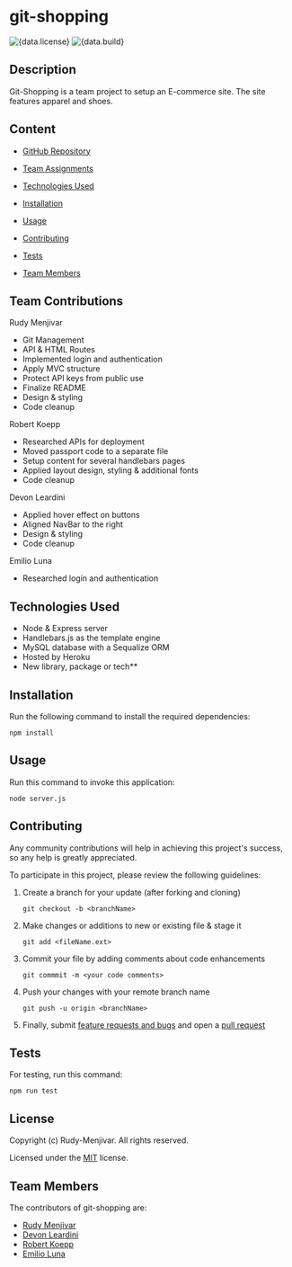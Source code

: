 # git-shopping
![{data.license}](https://shields.io/badge/license-MIT-green)
![{data.build}](https://travis-ci.com/Rudy-Menjivar/git-shopping.svg?branch=master&status=passed)

## Description
    
Git-Shopping is a team project to setup an E-commerce site. The site features apparel and shoes.


## Content

* [GitHub Repository](https://github.com/Rudy-Menjivar/git-shopping/)

* [Team Assignments](#team-assignments)

* [Technologies Used](#technologies-used)

* [Installation](#installation)

* [Usage](#usage)

* [Contributing](#contributing)

* [Tests](#tests)

* [Team Members](#team-members)


## Team Contributions

Rudy Menjivar
- Git Management
- API & HTML Routes
- Implemented login and authentication
- Apply MVC structure
- Protect API keys from public use
- Finalize README
- Design & styling
- Code cleanup

Robert Koepp
- Researched APIs for deployment
- Moved passport code to a separate file
- Setup content for several handlebars pages
- Applied layout design, styling & additional fonts
- Code cleanup

Devon Leardini
- Applied hover effect on buttons
- Aligned NavBar to the right
- Design & styling
- Code cleanup

Emilio Luna
- Researched login and authentication

## Technologies Used

* Node & Express server
* Handlebars.js as the template engine
* MySQL database with a Sequalize ORM
* Hosted by Heroku
* New library, package or tech**

## Installation

Run the following command to install the required dependencies:
```
npm install
```
  

## Usage

Run this command to invoke this application:
```
node server.js
```
  

## Contributing
    
Any community contributions will help in achieving this project's success, so any help is greatly appreciated.
    
To participate in this project, please review the following guidelines:
    
1. Create a branch for your update (after forking and cloning)
    
   `git checkout -b <branchName>`
    
2. Make changes or additions to new or existing file & stage it
    
   `git add <fileName.ext>`
    
3. Commit your file by adding comments about code enhancements
    
   `git commmit -m <your code comments>`
    
4. Push your changes with your remote branch name
    
   `git push -u origin <branchName>`
    
5. Finally, submit [feature requests and bugs](https://github.com/Rudy-Menjivar/git-shopping/issues) and open a [pull request](https://github.com/Rudy-Menjivar/git-shopping/pulls)
    

## Tests
    
For testing, run this command:
```
npm run test
```
  

## License

Copyright (c) Rudy-Menjivar. All rights reserved.
    
Licensed under the [MIT](./LICENSE.txt) license.
  

## Team Members
  
The contributors of git-shopping are:

* <a href="https://github.com/Rudy-Menjivar" target="_blank">Rudy Menjivar</a>
* <a href="https://github.com/Krazydev12" target="_blank">Devon Leardini</a>
* <a href="https://github.com/RobertKoepp" target="_blank">Robert Koepp</a>
* <a href="https://github.com/eluna1997" target="_blank">Emilio Luna</a>
